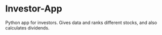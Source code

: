 # Investor-App
Python app for investors. Gives data and ranks different stocks, and also calculates dividends.
